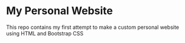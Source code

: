 # My Personal Website
This repo contains my first attempt to make a custom personal website using HTML and Bootstrap CSS
